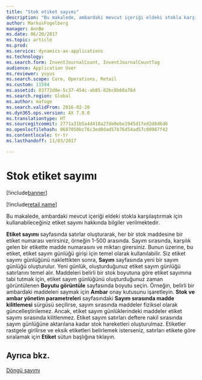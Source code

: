 ```yaml
---
title: "Stok etiket sayımı"
description: "Bu makalede, ambardaki mevcut içeriği eldeki stokla karşılaştırmak için kullanabileceğiniz etiket sayımı hakkında bilgiler verilmektedir."
author: MarkusFogelberg
manager: AnnBe
ms.date: 06/20/2017
ms.topic: article
ms.prod: 
ms.service: dynamics-ax-applications
ms.technology: 
ms.search.form: InventJournalCount, InventJournalCountTag
audience: Application User
ms.reviewer: yuyus
ms.search.scope: Core, Operations, Retail
ms.custom: 11594
ms.assetid: 03772d0e-5c37-454c-ab85-82bc8b60a76d
ms.search.region: Global
ms.author: mafoge
ms.search.validFrom: 2016-02-28
ms.dyn365.ops.version: AX 7.0.0
ms.translationtype: HT
ms.sourcegitcommit: 2771a31b5a4d418a27de0ebe1945d1fed2d8d6d6
ms.openlocfilehash: 0687058bc76c3ed0dad57b76d54ad57c00987f42
ms.contentlocale: tr-tr
ms.lasthandoff: 11/03/2017

---
```


# <a name="inventory-tag-counting"></a>Stok etiket sayımı

[!include[banner](../includes/banner.md)]

[!include[retail name](../includes/retail-name.md)]


Bu makalede, ambardaki mevcut içeriği eldeki stokla karşılaştırmak için kullanabileceğiniz etiket sayımı hakkında bilgiler verilmektedir.

**Etiket sayımı** sayfasında satırlar oluşturarak, her bir stok maddesine bir etiket numarası verirsiniz, örneğin 1-500 arasında. Sayım sırasında, karşılık gelen bir etikette madde numarasını ve miktarı girersiniz. Bunun üzerine, bu etiket, etiket sayım günlüğü girişi için temel olarak kullanılabilir. Siz etiket sayımı günlüğünü naklettikten sonra, **Sayım** sayfasında yeni bir sayım günlüğü oluşturulur. Yeni günlük, oluşturduğunuz etiket sayım günlüğü satırlarını temel alır. Maddeleri belirli bir stok boyutuna göre etiket sayımına tabi tutmak için, etiket sayım günlüğünü oluşturduğunuz zaman görüntülenen **Boyutu görüntüle** sayfasında boyutu seçin. Örneğin, belirli bir ambardaki maddeleri saymak için **Ambar** onay kutusunu işaretleyin. **Stok ve ambar yönetim parametreleri** sayfasındaki **Sayım sırasında madde kilitlemesi** sürgüsü seçilirse, sayım sırasında maddeler fiziksel olarak güncelleştirilemez. Ancak, etiket sayım günlüklerindeki maddeler etiket sayımı sırasında kilitlenmez. Etiket sayım satırları deftere nakil sırasında sayım günlüğüne aktarılana kadar stok hareketleri oluşturulmaz. Etiketler rastgele girilirse ve eksik etiketleri belirlemek isterseniz, satırları etikete göre sıralamak için **Etiket** sütun başlığına tıklayın.

<a name="see-also"></a>Ayrıca bkz.
--------

[Döngü sayımı](../warehousing/cycle-counting.md)

